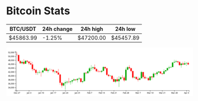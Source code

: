 # Bitcoin Stats

BTC/USDT|24h change|24h high|24h low|
|---|---|---|---|
|$45863.99|-1.25%|$47200.00|$45457.89|

<img src="./chart.svg">
